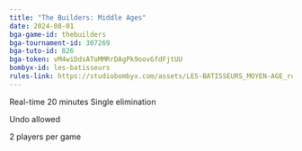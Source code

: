 ```yaml
---
title: "The Builders: Middle Ages"
date: 2024-08-01
bga-game-id: thebuilders
bga-tournament-id: 307269
bga-tuto-id: 826
bga-token: vM4wiDdsAToMMRrDAgPk9oovGfdFjtUU
bombyx-id: les-batisseurs
rules-link: https://studiobombyx.com/assets/LES-BATISSEURS_MOYEN-AGE_rulebook_FR.pdf
---
```


Real-time 20 minutes Single elimination

Undo allowed

2 players per game